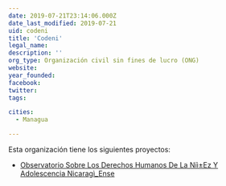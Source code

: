 ```yaml
---
date: 2019-07-21T23:14:06.000Z
date_last_modified: 2019-07-21
uid: codeni
title: 'Codeni'
legal_name: 
description: ''
org_type: Organización civil sin fines de lucro (ONG)
website: 
year_founded: 
facebook: 
twitter: 
tags:

cities: 
  - Managua

---
```


Esta organización tiene los siguientes proyectos:

- [Observatorio Sobre Los Derechos Humanos De La Niì±Ez Y Adolescencia Nicaragì_Ense](/proyectos/observatorio-sobre-los-derechos-humanos-de-la-nii-ez-y-adolescencia-nicaragi-ense)
